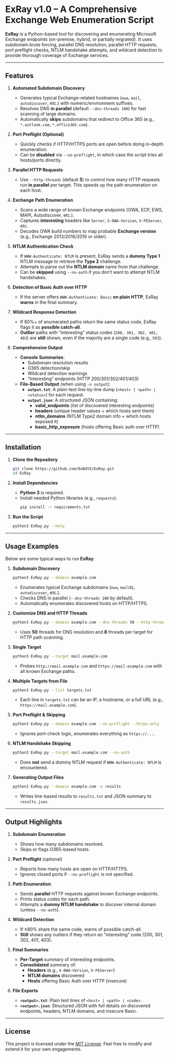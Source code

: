 # ExRay v1.0 – A Comprehensive Exchange Web Enumeration Script

**ExRay** is a Python-based tool for discovering and enumerating Microsoft Exchange endpoints (on-premise, hybrid, or partially migrated). It uses subdomain brute forcing, parallel DNS resolution, parallel HTTP requests, port preflight checks, NTLM handshake attempts, and wildcard detection to provide thorough coverage of Exchange services.

---

## Features

1. **Automated Subdomain Discovery**  
   - Generates typical Exchange-related hostnames (`owa`, `mail`, `autodiscover`, etc.) with numeric/environment suffixes.  
   - Resolves DNS **in parallel** (default `--dns-threads 100`) for fast scanning of large domains.  
   - Automatically **skips** subdomains that redirect to Office 365 (e.g., `*.outlook.com`, `*.office365.com`).

2. **Port Preflight (Optional)**  
   - Quickly checks if HTTP/HTTPS ports are open before doing in-depth enumeration.  
   - Can be **disabled** via `--no-preflight`, in which case the script tries all hosts/ports directly.

3. **Parallel HTTP Requests**  
   - Use `--http-threads` (default **5**) to control how many HTTP requests run **in parallel** per target. This speeds up the path enumeration on each host.

4. **Exchange Path Enumeration**  
   - Scans a wide range of known Exchange endpoints (OWA, ECP, EWS, MAPI, Autodiscover, etc.).  
   - Captures **interesting** headers like `Server`, `X-OWA-Version`, `X-FEServer`, etc.  
   - Decodes OWA build numbers to map probable **Exchange version** (e.g., Exchange 2013/2016/2019 or older).  

5. **NTLM Authentication Check**  
   - If `WWW-Authenticate: NTLM` is present, ExRay sends a **dummy Type 1** NTLM message to retrieve the **Type 2** challenge.  
   - Attempts to parse out the **NTLM domain** name from that challenge.  
   - Can be **skipped** using `--no-auth` if you don’t want to attempt NTLM handshakes.

6. **Detection of Basic Auth over HTTP**  
   - If the server offers `WWW-Authenticate: Basic` **on plain HTTP**, ExRay **warns** in the final summary.  

7. **Wildcard Response Detection**  
   - If 80%+ of enumerated paths return the same status code, ExRay flags it as **possible catch-all**.  
   - **Outlier** paths with “interesting” status codes (`200, 301, 302, 401, 403`) are **still** shown, even if the majority are a single code (e.g., `503`).

8. **Comprehensive Output**  
   - **Console Summaries**:  
     - Subdomain resolution results  
     - O365 detection/skip  
     - Wildcard detection warnings  
     - “Interesting” endpoints (HTTP 200/301/302/401/403)  
   - **File-Based Output** (when using `-o output`):  
     - **`output.txt`**: A plain-text line-by-line dump (`<host> | <path> | <status>`) for each request.  
     - **`output.json`**: A structured JSON containing:  
       - **valid_endpoints** (list of discovered interesting endpoints)  
       - **headers** (unique header values + which hosts sent them)  
       - **ntlm_domains** (NTLM Type2 domain info + which hosts exposed it)  
       - **basic_http_exposure** (hosts offering Basic auth over HTTP)  

---

## Installation

1. **Clone the Repository**  
   ```bash
   git clone https://github.com/0xB455/ExRay.git
   cd ExRay
   ```

2. **Install Dependencies**  
   - **Python 3** is required.  
   - Install needed Python libraries (e.g., `requests`):
     ```bash
     pip install -r requirements.txt
     ```

3. **Run the Script**  
   ```bash
   python3 ExRay.py --help
   ```

---

## Usage Examples

Below are some typical ways to run **ExRay**:

1. **Subdomain Discovery**  
   ```bash
   python3 ExRay.py --domain example.com
   ```
   - Enumerates typical Exchange subdomains (`owa`, `mail01`, `autodiscover`, etc.).  
   - Checks DNS in parallel (`--dns-threads 100` by default).  
   - Automatically enumerates discovered hosts on HTTP/HTTPS.

2. **Customize DNS and HTTP Threads**  
   ```bash
   python3 ExRay.py --domain example.com --dns-threads 50 --http-threads 8
   ```
   - Uses **50** threads for DNS resolution and **8** threads per target for HTTP path scanning.

3. **Single Target**  
   ```bash
   python3 ExRay.py --target mail.example.com
   ```
   - Probes `http://mail.example.com` and `https://mail.example.com` with all known Exchange paths.

4. **Multiple Targets from File**  
   ```bash
   python3 ExRay.py --list targets.txt
   ```
   - Each line in `targets.txt` can be an IP, a hostname, or a full URL (e.g., `https://mail.example.com`).

5. **Port Preflight & Skipping**  
   ```bash
   python3 ExRay.py --domain example.com --no-preflight --https-only
   ```
   - Ignores port-check logic, enumerates everything as `https://...`.

6. **NTLM Handshake Skipping**  
   ```bash
   python3 ExRay.py --target mail.example.com --no-auth
   ```
   - Does **not** send a dummy NTLM request if `WWW-Authenticate: NTLM` is encountered.

7. **Generating Output Files**  
   ```bash
   python3 ExRay.py --domain example.com -o results
   ```
   - Writes line-based results to `results.txt` and JSON summary to `results.json`.

---

## Output Highlights

1. **Subdomain Enumeration**  
   - Shows how many subdomains resolved.  
   - Skips or flags O365-based hosts.

2. **Port Preflight** (optional)  
   - Reports how many hosts are open on HTTP/HTTPS.  
   - Ignores closed ports if `--no-preflight` is not specified.

3. **Path Enumeration**  
   - Sends **parallel** HTTP requests against known Exchange endpoints.  
   - Prints status codes for each path.  
   - Attempts a **dummy NTLM handshake** to discover internal domain (unless `--no-auth`).

4. **Wildcard Detection**  
   - If ≥80% share the same code, warns of possible catch-all.  
   - **Still** shows any outliers if they return an “interesting” code (200, 301, 302, 401, 403).

5. **Final Summaries**  
   - **Per-Target** summary of interesting endpoints.  
   - **Consolidated** summary of:  
     - **Headers** (e.g., `X-OWA-Version`, `X-FEServer`)  
     - **NTLM domains** discovered  
     - **Hosts** offering Basic Auth over HTTP (insecure)  

6. **File Exports**  
   - **`<output>.txt`**: Plain text lines of `<host> | <path> | <code>`.  
   - **`<output>.json`**: Structured JSON with full details on discovered endpoints, headers, NTLM domains, and insecure Basic.

---

## License

This project is licensed under the [MIT License](LICENSE). Feel free to modify and extend it for your own engagements.
